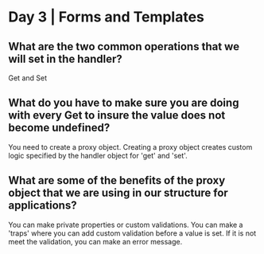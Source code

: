 # Day 3 | Forms and Templates

## What are the two common operations that we will set in the handler?
Get and Set

## What do you have to make sure you are doing with every Get to insure the value does not become undefined?
You need to create a proxy object.  Creating a proxy object creates custom logic specified by the handler object for 'get' and 'set'.

## What are some of the benefits of the proxy object that we are using in our structure for applications?
You can make private properties or custom validations.  You can make a 'traps' where you can add custom validation before a value is set.  If it is not meet the validation, you can make an error message.